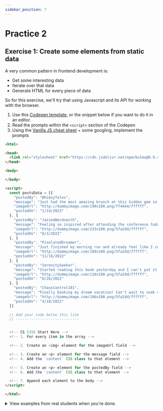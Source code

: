 ```yaml
---
sidebar_position: 7
---
```

# Practice 2

## Exercise 1: Create some elements from static data

A very common pattern in frontend development is:
- Get some interesting data
- Iterate over that data
- Generate HTML for every piece of data

So for this exercise, we'll try that using Javascript and its API for working with the browser.

1. Use this [Codepen template](https://codepen.io/intricatecloud/pen/RwBBYaP), or the snippet below if you want to do it in an editor.
2. Read the prompts within the `<script>` section of the Codepen
3. Using the [Vanilla JS cheat sheet](../resources/vanilla-js-cheatsheet.md) + some googling, implement the prompts

```html
<html>

<head>
  <link rel="stylesheet" href="https://cdn.jsdelivr.net/npm/bulma@0.9.4/css/bulma.min.css">
</head>

<body>

</body>

<script>
  const postsData = [{
    "postedBy": "WhimsyTales",
    "message": "Just had the most amazing brunch at this hidden gem in town! Highly recommend trying their avocado toast. #FoodieLife",
    "imageUrl": "http://dummyimage.com/190x100.png/ff4444/ffffff",
    "postedOn": "1/14/2023"
  }, {
    "postedBy": "JazzedWordsmith",
    "message": "Feeling so inspired after attending the conference today. So many great speakers and thought-provoking ideas! #ConferenceInspo",
    "imageUrl": "http://dummyimage.com/233x100.png/5fa2dd/ffffff",
    "postedOn": "8/3/2022"
  }, {
    "postedBy": "PixelatedDreamer",
    "message": "Just finished my morning run and already feel like I conquered the world! #FitnessGoals #RunningCommunity",
    "imageUrl": "http://dummyimage.com/189x100.png/5fa2dd/ffffff",
    "postedOn": "11/16/2022"
  }, {
    "postedBy": "SerenitySeeker",
    "message": "Started reading this book yesterday and I can't put it down! The suspense is killing me. #Bookworm",
    "imageUrl": "http://dummyimage.com/110x100.png/5fa2dd/ffffff",
    "postedOn": "8/26/2022"
  }, {
    "postedBy": "ChaosControl101",
    "message": "Finally booking my dream vacation! Can't wait to soak up the sun on the beautiful beaches of Bali. #Wanderlust",
    "imageUrl": "http://dummyimage.com/106x100.png/5fa2dd/ffffff",
    "postedOn": "4/18/2022"
  }]

  // Add your code below this line
  // -----------------------------


  <!-- CS 5356 Start Here -->
  <!-- 1. For every item in the array -->

  <!-- 2. Create an <img> element for the imageUrl field -->

  <!-- 3. Create an <p> element for the message field -->
  <!-- 4. Add the `content` CSS class to that element -->

  <!-- 5. Create an <p> element for the postedBy field -->
  <!-- 6. Add the `content` CSS class to that element -->

  <!-- 7. Append each element to the body -->
</script>

</html>
```


<details>
    <summary>
    View examples from real students when you're done.
    </summary>
</details>

